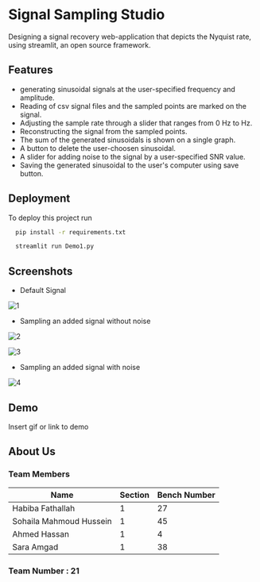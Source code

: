 
# Signal Sampling Studio

Designing a signal recovery web-application that depicts the Nyquist rate, using streamlit, an open source framework.


## Features
- generating sinusoidal signals at the user-specified frequency and amplitude.
- Reading of csv signal files and the sampled points are marked on the signal.
- Adjusting the sample rate through a slider that ranges from 0 Hz to  Hz.
- Reconstructing the signal from the sampled points.
- The sum of the generated sinusoidals is shown on a single graph.
- A button to delete the user-choosen sinusoidal.
- A slider for adding noise to the signal by a user-specified SNR value.
- Saving the generated sinusoidal to the user's computer using save button.

## Deployment

To deploy this project run

```bash
  pip install -r requirements.txt 
```

```bash
  streamlit run Demo1.py
```

## Screenshots

- Default Signal

![1](https://user-images.githubusercontent.com/81927516/198858840-5eca850f-1656-4987-9c28-afc4005ad56c.png)

- Sampling an added signal without noise

![2](https://user-images.githubusercontent.com/81927516/198858843-be6dbc31-e45c-45f1-9872-62a1ef6edda2.png)

![3](https://user-images.githubusercontent.com/81927516/198858846-6f32ec74-6cb7-4075-9c47-5f79d1d884fd.png)

- Sampling an added signal with noise

![4](https://user-images.githubusercontent.com/81927516/198858848-d5fc6a93-cda0-442e-8d7f-bd0d84d0c8f7.png)



## Demo

Insert gif or link to demo

## About Us

### Team Members

Name| Section | Bench Number |
--- | --- | --- |
Habiba Fathallah | 1 | 27
Sohaila Mahmoud Hussein | 1 | 45
Ahmed Hassan | 1 | 4
Sara Amgad | 1 | 38

### Team Number : 21
